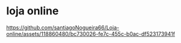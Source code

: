 # loja online

https://github.com/santiagoNogueira66/Loja-online/assets/118860480/bc730026-fe7c-455c-b0ac-df523173941f

